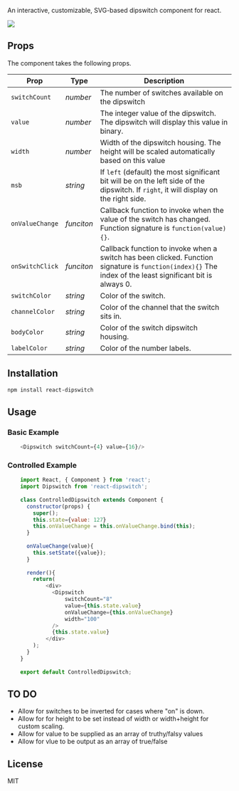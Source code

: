 An interactive, customizable, SVG-based dipswitch component for react. 

<img src="https://i.imgur.com/aZrFGGz.png"/>

## Props

The component takes the following props.

| Prop              | Type       | Description |
|-------------------|------------|-------------|
| `switchCount`     | _number_   | The number of switches available on the dipswitch |
| `value`           | _number_   | The integer value of the dipswitch. The dipswitch will display this value in binary. |
| `width`           | _number_   | Width of the dipswitch housing. The height will be scaled automatically based on this value |
| `msb`             | _string_   | If `left` (default) the most significant bit will be on the left side of the dipswitch. If `right`, it will display on the right side. |
| `onValueChange`   | _funciton_ | Callback function to invoke when the value of the switch has changed. Function signature is `function(value){}`. |
| `onSwitchClick`   | _funciton_ | Callback function to invoke when a switch has been clicked. Function signature is `function(index){}` The index of the least significant bit is always 0. |
| `switchColor`     | _string_   | Color of the switch. |
| `channelColor`    | _string_   | Color of the channel that the switch sits in. |
| `bodyColor`       | _string_   | Color of the switch dipswitch housing. |
| `labelColor`      | _string_   | Color of the number labels. |

## Installation

```bash
npm install react-dipswitch
```

## Usage

### Basic Example
```javascript
    <Dipswitch switchCount={4} value={16}/>
```

### Controlled Example
```javascript
    import React, { Component } from 'react';
    import Dipswitch from 'react-dipswitch';
    
    class ControlledDipswitch extends Component {
      constructor(props) {
        super();
        this.state={value: 127}
        this.onValueChange = this.onValueChange.bind(this);
      }
    
      onValueChange(value){
        this.setState({value});
      }
    
      render(){
        return(
            <div>
              <Dipswitch
                  switchCount="8"
                  value={this.state.value}
                  onValueChange={this.onValueChange}
                  width="100"
              />
              {this.state.value}
            </div>
        );
      }
    }
    
    export default ControlledDipswitch;
```

## TO DO
* Allow for switches to be inverted for cases where "on" is down. 
* Allow for for height to be set instead of width or width+height for custom scaling. 
* Allow for value to be supplied as an array of truthy/falsy values
* Allow for vlue to be output as an array of true/false

## License

MIT